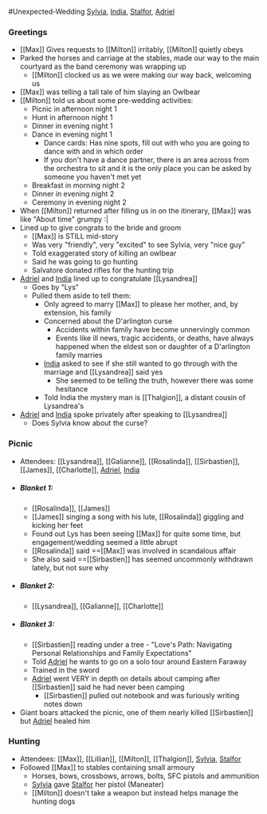 #Unexpected-Wedding 
[Sylvia](PCs/Past/Sylvia.md), [India](PCs/Current/India.md), [Stalfor](PCs/Current/Stalfor.md), [Adriel](PCs/Current/Adriel.md)
### Greetings
- [[Max]] Gives requests to [[Milton]] irritably, [[Milton]] quietly obeys
- Parked the horses and carriage at the stables, made our way to the main courtyard as the band ceremony was wrapping up
	- [[Milton]] clocked us as we were making our way back, welcoming us
- [[Max]] was telling a tall tale of him slaying an Owlbear
- [[Milton]] told us about some pre-wedding activities:
	- Picnic in afternoon night 1
	- Hunt in afternoon night 1
	- Dinner in evening night 1
	- Dance in evening night 1
		- Dance cards: Has nine spots, fill out with who you are going to dance with and in which order
		- If you don't have a dance partner, there is an area across from the orchestra to sit and it is the only place you can be asked by someone you haven't met yet
	- Breakfast in morning night 2
	- Dinner in evening night 2
	- Ceremony in evening night 2
- When [[Milton]] returned after filling us in on the itinerary, [[Max]] was like "About time" grumpy :|
- Lined up to give congrats to the bride and groom
	- [[Max]] is STILL mid-story
	- Was very "friendly", very "excited" to see Sylvia, very "nice guy" 
	- Told exaggerated story of killing an owlbear
	- Said he was going to go hunting
	- Salvatore donated rifles for the hunting trip
- [Adriel](PCs/Current/Adriel.md) and [India](PCs/Current/India.md) lined up to congratulate [[Lysandrea]]
	- Goes by "Lys"
	- Pulled them aside to tell them:
		- Only agreed to marry [[Max]] to please her mother, and, by extension, his family
		- Concerned about the D'arlington curse
			- Accidents within family have become unnervingly common
			- Events like ill news, tragic accidents, or deaths, have always happened when the eldest son or daughter of a D'arlington family marries
		- [India](PCs/Current/India.md) asked to see if she still wanted to go through with the marriage and [[Lysandrea]] said yes
			- She seemed to be telling the truth, however there was some hesitance
		- Told India the mystery man is [[Thalgion]], a distant cousin of Lysandrea's
- [Adriel](PCs/Current/Adriel.md) and [India](PCs/Current/India.md) spoke privately after speaking to [[Lysandrea]]
	- Does Sylvia know about the curse?

### Picnic
- Attendees: [[Lysandrea]], [[Galianne]], [[Rosalinda]], [[Sirbastien]], [[James]], [[Charlotte]], [Adriel](PCs/Current/Adriel.md), [India](PCs/Current/India.md)
- ##### Blanket 1:
	- [[Rosalinda]], [[James]]
	 - [[James]] singing a song with his lute, [[Rosalinda]] giggling and kicking her feet
	 - Found out Lys has been seeing [[Max]] for quite some time, but engagement/wedding seemed a little abrupt
	 - [[Rosalinda]] said ==[[Max]] was involved in scandalous affair
	 - She also said ==[[Sirbastien]] has seemed uncommonly withdrawn lately, but not sure why
- ##### Blanket 2:
	- [[Lysandrea]], [[Galianne]], [[Charlotte]]
- ##### Blanket 3:
	- [[Sirbastien]] reading under a tree - "Love's Path: Navigating Personal Relationships and Family Expectations"
	- Told [Adriel](PCs/Current/Adriel.md) he wants to go on a solo tour around Eastern Faraway
	- Trained in the sword
	- [Adriel](PCs/Current/Adriel.md) went VERY in depth on details about camping after [[Sirbastien]] said he had never been camping
		- [[Sirbastien]] pulled out notebook and was furiously writing notes down
- Giant boars attacked the picnic, one of them nearly killed [[Sirbastien]] but [Adriel](PCs/Current/Adriel.md) healed him

### Hunting
- Attendees: [[Max]], [[Lillian]], [[Milton]], [[Thalgion]], [Sylvia](PCs/Past/Sylvia.md), [Stalfor](PCs/Current/Stalfor.md)
- Followed [[Max]] to stables containing small armoury
	- Horses, bows, crossbows, arrows, bolts, SFC pistols and ammunition
	- [Sylvia](PCs/Past/Sylvia.md) gave [Stalfor](PCs/Current/Stalfor.md) her pistol (Maneater)
	- [[Milton]] doesn't take a weapon but instead helps manage the hunting dogs